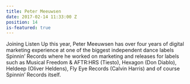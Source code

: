 ```yaml
---
title: Peter Meeuwsen
date: 2017-02-14 11:33:00 Z
position: 14
is-featured: true
---
```


Joining Listen Up this year, Peter Meeuwsen has over four years of digital marketing experience at one of the biggest independent dance labels Spinnin’ Records where he worked on marketing and releases for labels such as Musical Freedom & AFTR:HRS (Tiesto), Hexagon (Don Diablo), Heldeep (Oliver Heldens), Fly Eye Records (Calvin Harris) and of course Spinnin’ Records itself.